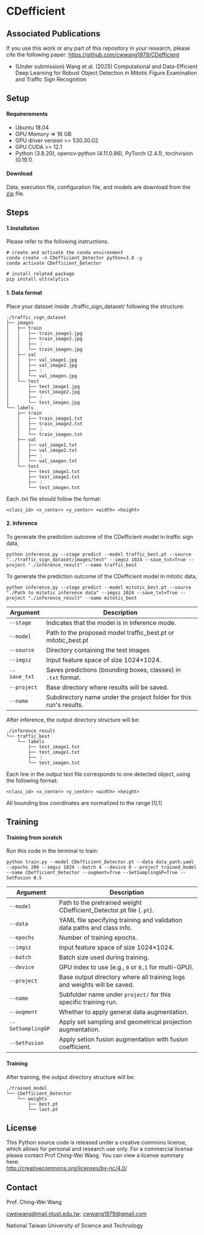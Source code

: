 
# CDefficient

## Associated Publications
If you use this work or any part of this repository in your research, please cite the following paper:
https://github.com/cwwang1979/CDefficient
- (Under submission) Wang et al. (2025) Computational and Data-Efficient Deep Learning for Robust Object Detection in Mitotic Figure Examination and Traffic Sign Recognition
## Setup

#### Requirerements
- Ubuntu 18.04
- GPU Memory => 16 GB
- GPU driver version >= 530.30.02
- GPU CUDA >= 12.1
- Python (3.8.20), opencv-python (4.11.0.86), PyTorch (2.4.1), torchvision (0.19.1).

#### Download
Data, execution file, configuration file, and models are download from the [zip](https://drive.google.com/drive/folders/1qrTJaNxNXHD6w01SO676rCfqAvDCJR7P) file.

## Steps
#### 1.Installation

Please refer to the following instructions.
```
# create and activate the conda environment
conda create -n CDefficient_Detector python=3.8 -y
conda activate CDefficient_Detector

# install related package
pip install ultralytics
```

#### 1. Data format

Place your dataset inside ./traffic_sign_dataset/ following the structure:
```
./traffic_sign_dataset
├── images
│   ├── train
│   │   ├── train_image1.jpg
│   │   ├── train_image2.jpg
│   │   ├── ⋮
│   │   └── train_imagen.jpg
│   ├── val
│   │   ├── val_image1.jpg
│   │   ├── val_image2.jpg
│   │   ├── ⋮
│   │   └── val_imagen.jpg
│   └── test
│       ├── test_image1.jpg
│       ├── test_image2.jpg
│       ├── ⋮
│       └── test_imagen.jpg
└── labels
    ├── train
    │   ├── train_image1.txt
    │   ├── train_image2.txt
    │   ├── ⋮
    │   └── train_imagen.txt
    ├── val
    │   ├── val_image1.txt
    │   ├── val_image2.txt
    │   ├── ⋮
    │   └── val_imagen.txt
    └── test
        ├── test_image1.txt
        ├── test_image2.txt
        ├── ⋮
        └── test_imagen.txt
```
Each .txt file should follow the format:
```
<class_id> <x_center> <y_center> <width> <height>

```

#### 2. Inference 

To generate the prediction outcome of the CDefficient model in traffic sign data, 

```
python inference.py --stage predict --model traffic_best.pt --source "../traffic_sign_dataset/images/test" --imgsz 1024 --save_txt=True --project "./inference_result" --name traffic_best
```

To generate the prediction outcome of the CDefficient model in mitotic data, 
```
python inference.py --stage predict --model mitotic_best.pt --source "./Path to mitotic inference data" --imgsz 1024 --save_txt=True --project "./inference_result" --name mitotic_best
```
| Argument                                      | Description                                                        |
| --------------------------------------------- | ------------------------------------------------------------------ |
| `--stage `                             | Indicates that the model is in inference mode.                     |
| `--model `                     | Path to the proposed model traffic_best.pt or mitotic_best.pt                            |
| `--source ` | Directory containing the test images             |
| `--imgsz `                                | Input feature space of size 1024×1024.                 |
| `--save_txt`                             | Saves predictions (bounding boxes, classes) in `.txt` format.      |
| `--project `                | Base directory where results will be saved.                        |
| `--name `                         | Subdirectory name under the project folder for this run's results. |




After inference, the output directory structure will be:

```
./inference_result
└── traffic_best
    └── labels
        ├── test_image1.txt
        ├── test_image1.txt
        ├── ⋮
        └── test_imagen.txt

```
Each line in the output text file corresponds to one detected object, using the following format:
```
<class_id> <x_center> <y_center> <width> <height> 

```
All bounding box coordinates are normalized to the range [0,1]



## Training
#### Training from scratch

Run this code in the terminal to train:
```
python train.py --model CDefficient_Detector.pt --data data_path.yaml --epochs 200 --imgsz 1024 --batch 4 --device 0 --project trained_model --name CDefficient_Detector --augment=True --SetSamplingGP=True --SetFusion 0.5

```

| Argument    | Description                                                              |
| ----------- | ------------------------------------------------------------------------ |
| `--model`   | Path to the pretrained weight CDefficient_Detector.pt file (`.pt`).   |
| `--data`    | YAML file specifying training and validation data paths and class info.  |
| `--epochs`  | Number of training epochs.                                               |
| `--imgsz`   | Input feature space of size 1024×1024.    |
| `--batch`   | Batch size used during training.                                         |
| `--device`  | GPU index to use (e.g., `0` or `0,1` for multi-GPU).                     |
| `--project` | Base output directory where all training logs and weights will be saved. |
| `--name`    | Subfolder name under `project/` for this specific training run.          |
| `--augment` | Whether to apply general data augmentation.                              |
| `--SetSamplingGP`  | Apply set sampling and geometrical projection augmentation.             |
| `--SetFusion`   | Apply setion fusion augmentation with fusion coefficient.                 |



#### Training

After training, the output directory structure will be:
```
./trained_model
└── CDefficient_Detector
    └── weights
        ├── best.pt
        └── last.pt

```


## License
This Python source code is released under a creative commons license, which allows for personal and research use only. For a commercial license please contact Prof Ching-Wei Wang. You can view a license summary here:  
http://creativecommons.org/licenses/by-nc/4.0/


## Contact
Prof. Ching-Wei Wang  
  
cweiwang@mail.ntust.edu.tw; cwwang1979@gmail.com  
  
National Taiwan University of Science and Technology


